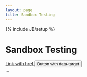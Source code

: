```yaml
---
layout: page
title: Sandbox Testing
---
```

{% include JB/setup %}

<script>
//$(document).ready(function(){
//$("#ajaxcontent").load("http://ncdesigns-studio.com/pages.html","#wrap");
//});
</script>
<script>
//var stateObj = { foo: "bar" };
//history.pushState(stateObj, "page 2", "/test.html");
</script>
<main class="flex-container">
<h1 class="flex-item">
	Sandbox Testing
</h1>
<div class="flex-item" id="ajaxcontent">
</div>
<div id="sampleArea"></div>
</div>
<a class="btn btn-primary" role="button" data-toggle="collapse" href="#collapseExample" aria-expanded="false" aria-controls="collapseExample">
  Link with href
</a>
<button class="btn btn-primary" type="button" data-toggle="collapse" data-target="#collapseExample" aria-expanded="false" aria-controls="collapseExample">
  Button with data-target
</button>
<div class="collapse" id="collapseExample">
  <div class="well">
    ...
  </div>
</div>

</main>